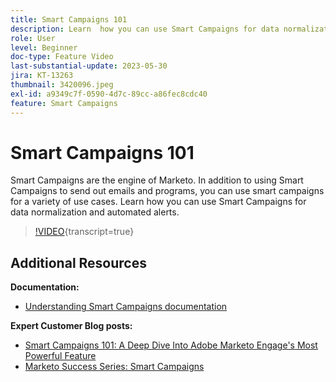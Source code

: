```yaml
---
title: Smart Campaigns 101
description: Learn  how you can use Smart Campaigns for data normalization and automated alerts.
role: User
level: Beginner
doc-type: Feature Video
last-substantial-update: 2023-05-30
jira: KT-13263
thumbnail: 3420096.jpeg
exl-id: a9349c7f-0590-4d7c-89cc-a86fec8cdc40
feature: Smart Campaigns
---
```

# Smart Campaigns 101

Smart Campaigns are the engine of Marketo. In addition to using Smart Campaigns to send out emails and programs, you can use smart campaigns for a variety of use cases. Learn  how you can use Smart Campaigns for data normalization and automated alerts.

>[!VIDEO](https://video.tv.adobe.com/v/3420096/?quality=12&learn=on){transcript=true}


## Additional Resources

**Documentation:**

* [Understanding Smart Campaigns documentation](https://experienceleague.adobe.com/docs/marketo/using/product-docs/core-marketo-concepts/smart-campaigns/understanding-smart-campaigns.html?lang=en)

**Expert Customer Blog posts:**

* [Smart Campaigns 101: A Deep Dive Into Adobe Marketo Engage's Most Powerful Feature](https://nation.marketo.com/t5/product-blogs/smart-campaigns-101-a-deep-dive-into-adobe-marketo-engage-s-most/ba-p/313385#M1838 )
* [Marketo Success Series: Smart Campaigns](https://nation.marketo.com/t5/product-blogs/marketo-success-series-smart-campaigns/ba-p/306961)
